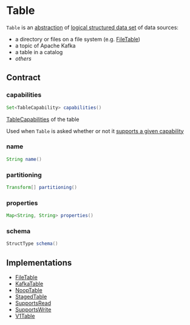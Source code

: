 # Table

`Table` is an [abstraction](#contract) of [logical structured data set](#implementations) of data sources:

* a directory or files on a file system (e.g. [FileTable](FileTable.md))
* a topic of Apache Kafka
* a table in a catalog
* _others_

## Contract

### capabilities

```java
Set<TableCapability> capabilities()
```

[TableCapabilities](TableCapability.md) of the table

Used when `Table` is asked whether or not it [supports a given capability](TableHelper.md#supports)

### name

```java
String name()
```

### partitioning

```java
Transform[] partitioning()
```

### properties

```java
Map<String, String> properties()
```

### schema

```java
StructType schema()
```

## Implementations

* [FileTable](FileTable.md)
* [KafkaTable](KafkaTable.md)
* [NoopTable](NoopTable.md)
* [StagedTable](StagedTable.md)
* [SupportsRead](SupportsRead.md)
* [SupportsWrite](SupportsWrite.md)
* [V1Table](V1Table.md)
